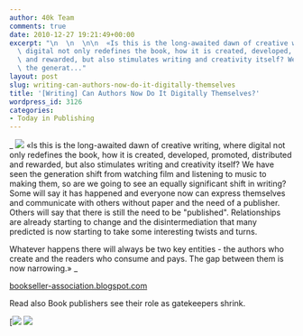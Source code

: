 ```yaml
---
author: 40k Team
comments: true
date: 2010-12-27 19:21:49+00:00
excerpt: "\n  \n  \n\n  «Is this is the long-awaited dawn of creative writing, where\
  \ digital not only redefines the book, how it is created, developed, promoted, distributed\
  \ and rewarded, but also stimulates writing and creativity itself? We have seen\
  \ the generat..."
layout: post
slug: writing-can-authors-now-do-it-digitally-themselves
title: '[Writing] Can Authors Now Do It Digitally Themselves?'
wordpress_id: 3126
categories:
- Today in Publishing
---
```



  


  _
![](http://www.40kbooks.com/wp-content/uploads/quote1.jpg)
  «Is this is the long-awaited dawn of creative writing, where digital not only redefines the book, how it is created, developed, promoted, distributed and rewarded, but also stimulates writing and creativity itself? We have seen the generation shift from watching film and listening to music to making them, so are we going to see an equally significant shift in writing? Some will say it has happened and everyone now can express themselves and communicate with others without paper and the need of a publisher. Others will say that there is still the need to be "published". Relationships are already starting to change and the disintermediation that many predicted is now starting to take some interesting twists and turns.
  
  

Whatever happens there will always be two key entities - the authors who create and the readers who consume and pays. The gap between them is now narrowing.»
_  

[bookseller-association.blogspot.com](http://tinyurl.com/2ebg7fm)






Read also Book publishers see their role as gatekeepers shrink.





[![](http://www.bookcafe.net/filtr/t1.png)
[![](http://www.bookcafe.net/filtr/f1.png)](http://www.facebook.com/pages/40k/122586614419616)


 
    
